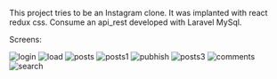 This project tries to be an Instagram clone.
It was implanted with react redux css. Consume an api_rest developed with Laravel MySql.

Screens:

![login](https://user-images.githubusercontent.com/32782985/77602139-08a6c480-6ee3-11ea-8aae-ea0114d5491a.PNG)
![load](https://user-images.githubusercontent.com/32782985/77602138-08a6c480-6ee3-11ea-98e5-9a0870c4d79c.PNG)
![posts](https://user-images.githubusercontent.com/32782985/77602140-093f5b00-6ee3-11ea-972c-456e76714b41.PNG)
![posts1](https://user-images.githubusercontent.com/32782985/77602141-093f5b00-6ee3-11ea-9d09-fd42ca64dab0.PNG)
![pubhish](https://user-images.githubusercontent.com/32782985/77602143-09d7f180-6ee3-11ea-80ca-1e5d64cacb41.PNG)
![posts3](https://user-images.githubusercontent.com/32782985/77602142-09d7f180-6ee3-11ea-83f6-dde0242ae4bd.PNG)
![comments](https://user-images.githubusercontent.com/32782985/77602136-07759780-6ee3-11ea-8096-d490e2d7a083.PNG)
![search](https://user-images.githubusercontent.com/32782985/77602144-0a708800-6ee3-11ea-9ffa-d91ce49fecf9.PNG)

